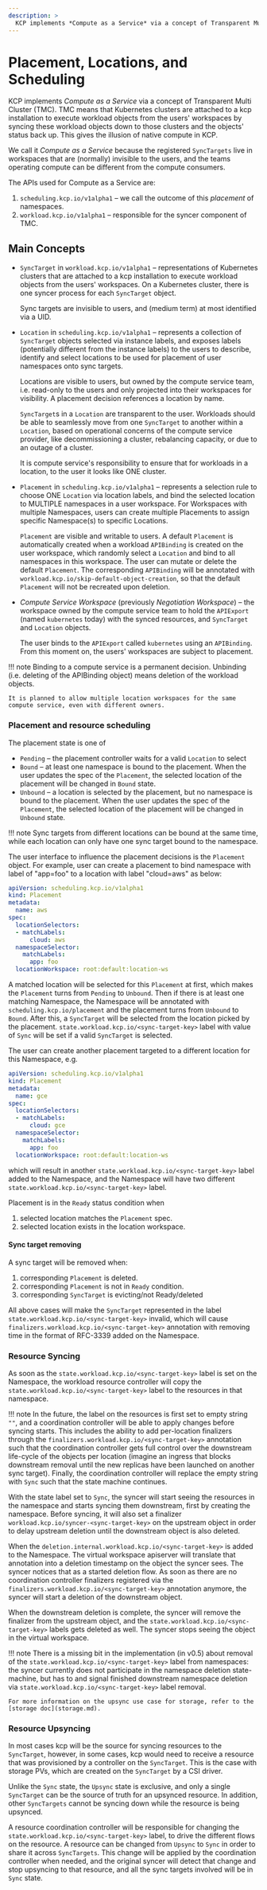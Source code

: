 ```yaml
---
description: >
  KCP implements *Compute as a Service* via a concept of Transparent Multi Cluster (TMC).
---
```


# Placement, Locations, and Scheduling

KCP implements *Compute as a Service* via a concept of Transparent Multi Cluster (TMC). TMC means that
Kubernetes clusters are attached to a kcp installation to execute workload objects from the users'
workspaces by syncing these workload objects down to those clusters and the objects' status
back up. This gives the illusion of native compute in KCP.

We call it *Compute as a Service* because the registered `SyncTargets` live in workspaces that
are (normally) invisible to the users, and the teams operating compute can be different from
the compute consumers.

The APIs used for Compute as a Service are:

1. `scheduling.kcp.io/v1alpha1` – we call the outcome of this *placement* of namespaces.
2. `workload.kcp.io/v1alpha1` – responsible for the syncer component of TMC.

## Main Concepts

- `SyncTarget` in `workload.kcp.io/v1alpha1` – representations of Kubernetes clusters that are attached to a kcp installation to
  execute workload objects from the users' workspaces. On a Kubernetes cluster, there is one syncer
  process for each `SyncTarget` object.

  Sync targets are invisible to users, and (medium term) at most identified via a UID.

- `Location` in `scheduling.kcp.io/v1alpha1` – represents a collection of `SyncTarget` objects selected via instance labels, and
  exposes labels (potentially different from the instance labels) to the users to describe, identify and select locations to be used
  for placement of user namespaces onto sync targets.

  Locations are visible to users, but owned by the compute service team, i.e. read-only to the users and only projected
  into their workspaces for visibility. A placement decision references a location by name.

  `SyncTarget`s in a `Location` are transparent to the user. Workloads should be able to seamlessly move from one `SyncTarget` to another
  within a `Location`, based on operational concerns of the compute service provider, like decommissioning a cluster, rebalancing
  capacity, or due to an outage of a cluster.

  It is compute service's responsibility to ensure that for workloads in a location, to the user it looks like ONE cluster.

- `Placement` in `scheduling.kcp.io/v1alpha1` – represents a selection rule to choose ONE `Location` via location labels, and bind
  the selected location to MULTIPLE namespaces in a user workspace. For Workspaces with multiple Namespaces, users can create multiple
  Placements to assign specific Namespace(s) to specific Locations.

  `Placement` are visible and writable to users. A default `Placement` is automatically created when a workload `APIBinding` is
  created on the user workspace, which randomly select a `Location` and bind to all namespaces in this workspace. The user can mutate
  or delete the default `Placement`. The corresponding `APIBinding` will be annotated with `workload.kcp.io/skip-default-object-creation`,
  so that the default `Placement` will not be recreated upon deletion.

- *Compute Service Workspace* (previously *Negotiation Workspace*) – the workspace owned by the compute service team to hold
  the `APIExport` (named `kubernetes` today) with the synced resources, and `SyncTarget` and `Location` objects.

  The user binds to the `APIExport` called `kubernetes` using an `APIBinding`. From this moment on, the users' workspaces
  are subject to placement.

!!! note
    Binding to a compute service is a permanent decision. Unbinding (i.e. deleting of the APIBinding object) means deletion of the
    workload objects.
    
    It is planned to allow multiple location workspaces for the same compute service, even with different owners.

### Placement and resource scheduling

The placement state is one of

- `Pending` – the placement controller waits for a valid `Location` to select
- `Bound` – at least one namespace is bound to the placement. When the user updates the spec of the `Placement`, the selected location of
  the placement will be changed in `Bound` state.
- `Unbound` – a location is selected by the placement, but no namespace is bound to the placement. When the user updates the spec of the `Placement`, the
  selected location of the placement will be changed in `Unbound` state.

!!! note
    Sync targets from different locations can be bound at the same time, while each location can only have one sync target bound to the
    namespace.

The user interface to influence the placement decisions is the `Placement` object. For example, user can create a placement to bind namespace with
label of "app=foo" to a location with label "cloud=aws" as below:

```yaml
apiVersion: scheduling.kcp.io/v1alpha1
kind: Placement
metadata:
  name: aws
spec:
  locationSelectors:
  - matchLabels:
      cloud: aws
  namespaceSelector:
    matchLabels:
      app: foo
  locationWorkspace: root:default:location-ws
```

A matched location will be selected for this `Placement` at first, which makes the `Placement` turns from `Pending` to `Unbound`. Then if there is at
least one matching Namespace, the Namespace will be annotated with `scheduling.kcp.io/placement` and the placement turns from `Unbound` to `Bound`.
After this, a `SyncTarget` will be selected from the location picked by the placement.  `state.workload.kcp.io/<sync-target-key>` label with value of `Sync` will be set if a valid `SyncTarget` is selected.

The user can create another placement targeted to a different location for this Namespace, e.g.

```yaml
apiVersion: scheduling.kcp.io/v1alpha1
kind: Placement
metadata:
  name: gce
spec:
  locationSelectors:
  - matchLabels:
      cloud: gce
  namespaceSelector:
    matchLabels:
      app: foo
  locationWorkspace: root:default:location-ws
```

which will result in another `state.workload.kcp.io/<sync-target-key>` label added to the Namespace, and the Namespace will have two different
`state.workload.kcp.io/<sync-target-key>` label.

Placement is in the `Ready` status condition when

1. selected location matches the `Placement` spec.
2. selected location exists in the location workspace.

#### Sync target removing

A sync target will be removed when:

1. corresponding `Placement` is deleted.
2. corresponding `Placement` is not in `Ready` condition.
3. corresponding `SyncTarget` is evicting/not Ready/deleted

All above cases will make the `SyncTarget` represented in the label `state.workload.kcp.io/<sync-target-key>` invalid, which will cause
`finalizers.workload.kcp.io/<sync-target-key>` annotation with removing time in the format of RFC-3339 added on the Namespace.

### Resource Syncing

As soon as the `state.workload.kcp.io/<sync-target-key>` label is set on the Namespace, the workload resource controller will
copy the `state.workload.kcp.io/<sync-target-key>` label to the resources in that namespace.

!!! note
    In the future, the label on the resources is first set to empty string `""`, and a coordination controller will be
    able to apply changes before syncing starts. This includes the ability to add per-location finalizers through the
    `finalizers.workload.kcp.io/<sync-target-key>` annotation such that the coordination controller gets full control over
    the downstream life-cycle of the objects per location (imagine an ingress that blocks downstream removal until the new replicas
    have been launched on another sync target). Finally, the coordination controller will replace the empty string with `Sync`
    such that the state machine continues.

With the state label set to `Sync`, the syncer will start seeing the resources in the namespace
and starts syncing them downstream, first by creating the namespace. Before syncing, it will also set
a finalizer `workload.kcp.io/syncer-<sync-target-key>` on the upstream object in order to delay upstream deletion until
the downstream object is also deleted.

When the `deletion.internal.workload.kcp.io/<sync-target-key>` is added to the Namespace. The virtual workspace apiserver
will translate that annotation into a deletion timestamp on the object the syncer sees. The syncer
notices that as a started deletion flow. As soon as there are no coordination controller finalizers registered via the
`finalizers.workload.kcp.io/<sync-target-key>` annotation anymore, the syncer will start a deletion of the downstream object.

When the downstream deletion is complete, the syncer will remove the finalizer from the upstream object, and the
`state.workload.kcp.io/<sync-target-key>` labels gets deleted as well. The syncer stops seeing the object in the virtual
workspace.

!!! note
    There is a missing bit in the implementation (in v0.5) about removal of the `state.workload.kcp.io/<sync-target-key>`
    label from namespaces: the syncer currently does not participate in the namespace deletion state-machine, but has to and signal finished
    downstream namespace deletion via `state.workload.kcp.io/<sync-target-key>` label removal.
    
    For more information on the upsync use case for storage, refer to the [storage doc](storage.md).

### Resource Upsyncing

In most cases kcp will be the source for syncing resources to the `SyncTarget`, however, in some cases,
kcp would need to receive a resource that was provisioned by a controller on the `SyncTarget`.
This is the case with storage PVs, which are created on the `SyncTarget` by a CSI driver.

Unlike the `Sync` state, the `Upsync` state is exclusive, and only a single `SyncTarget` can be the source of truth for an upsynced resource.
In addition, other `SyncTargets` cannot be syncing down while the resource is being upsynced.

A resource coordination controller will be responsible for changing the `state.workload.kcp.io/<sync-target-key>` label,
to drive the different flows on the resource. A resource can be changed from `Upsync` to `Sync` in order to share it across `SyncTargets`.
This change will be applied by the coordination controller when needed, and the original syncer will detect that change and stop upsyncing to that resource,
and all the sync targets involved will be in `Sync` state.
